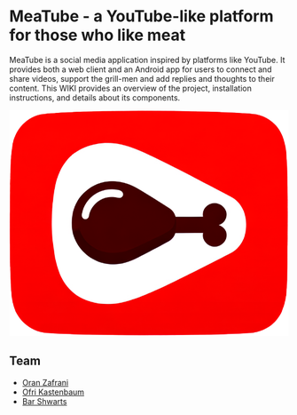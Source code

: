 # MeaTube - a YouTube-like platform for those who like meat 
MeaTube is a social media application inspired by platforms like YouTube. It provides both a web client and an Android app for users to connect and share videos, support the grill-men and add replies and thoughts to their content. This WIKI provides an overview of the project, installation instructions, and details about its components.

![Meatube-logo](./images/meatube_logo.png)

## Team
- [Oran Zafrani](https://github.com/Oran-Zafrani)
- [Ofri Kastenbaum](https://github.com/ofrikas)
- [Bar Shwarts](https://github.com/BarShwarts1)
